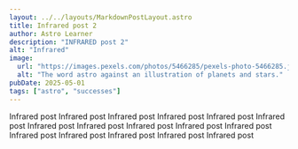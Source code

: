 ```yaml
---
layout: ../../layouts/MarkdownPostLayout.astro
title: Infrared post 2
author: Astro Learner
description: "INFRARED post 2"
alt: "Infrared"
image:
  url: "https://images.pexels.com/photos/5466285/pexels-photo-5466285.jpeg?auto=compress&cs=tinysrgb&w=600&lazy=load"
  alt: "The word astro against an illustration of planets and stars."
pubDate: 2025-05-01
tags: ["astro", "successes"]
---
```


Infrared post Infrared post Infrared post Infrared post Infrared post Infrared post Infrared post Infrared post Infrared post Infrared post Infrared post Infrared post Infrared post Infrared post Infrared post Infrared post
